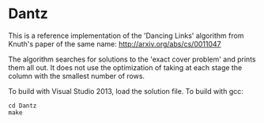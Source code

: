# Dantz
This is a reference implementation of the 'Dancing Links' algorithm from Knuth's paper of the same name:
http://arxiv.org/abs/cs/0011047

The algorithm searches for solutions to the 'exact cover problem' and prints them all out. It does not use the optimization of taking at each stage the column with the smallest number of rows.

To build with Visual Studio 2013, load the solution file. To build with gcc:

    cd Dantz
    make


